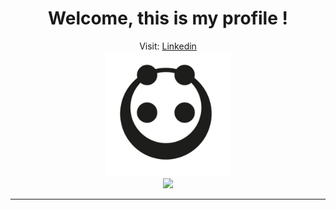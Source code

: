 <div align="center">
 <h1>Welcome, this is my profile !</h1>
 <span font-size="14px">Visit: <a  target="_blank" href="https://www.linkedin.com/in/leonardo-dimarchi/">Linkedin</a></span><br/>
 <img height="200px" width="200px" src="pandaMinimalist.png"/>
</div>

<div align="center">
  <img src="https://github-readme-stats.vercel.app/api/top-langs/?username=leonardodimarchi&layout=compact&theme=onedark"/>
</div>

---

<div align="center">
  
</div>

